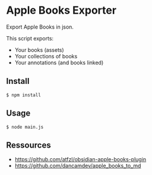 # Apple Books Exporter

Export Apple Books in json.

This script exports:

* Your books (assets)
* Your collections of books
* Your annotations (and books linked)

## Install

```
$ npm install
```

## Usage

```
$ node main.js
```

## Ressources

* https://github.com/atfzl/obsidian-apple-books-plugin
* https://github.com/dancamdev/apple_books_to_md